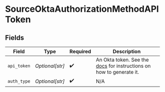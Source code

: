 # SourceOktaAuthorizationMethodAPIToken


## Fields

| Field                                                                                                                                | Type                                                                                                                                 | Required                                                                                                                             | Description                                                                                                                          |
| ------------------------------------------------------------------------------------------------------------------------------------ | ------------------------------------------------------------------------------------------------------------------------------------ | ------------------------------------------------------------------------------------------------------------------------------------ | ------------------------------------------------------------------------------------------------------------------------------------ |
| `api_token`                                                                                                                          | *Optional[str]*                                                                                                                      | :heavy_check_mark:                                                                                                                   | An Okta token. See the <a href="https://docs.airbyte.com/integrations/sources/okta">docs</a> for instructions on how to generate it. |
| `auth_type`                                                                                                                          | *Optional[str]*                                                                                                                      | :heavy_check_mark:                                                                                                                   | N/A                                                                                                                                  |